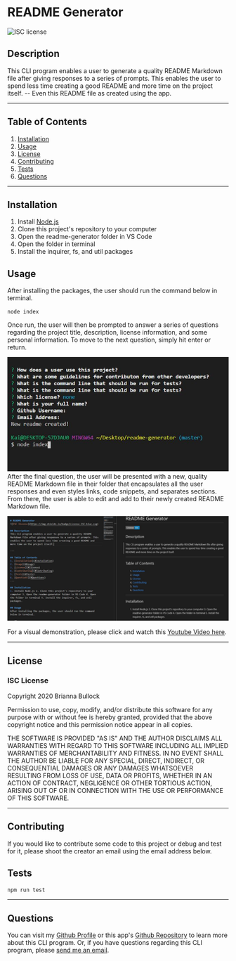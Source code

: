 
# README Generator
![ISC license](https://img.shields.io/badge/License-ISC-blue.svg) 

## Description 
This CLI program enables a user to generate a quality README Markdown file after giving responses to a series of prompts. This enables the user to spend less time creating a good README and more time on the project itself.  -- Even this README file as created using the app.

---

## Table of Contents
1. [Installation](#Installation)
2. [Usage](#Usage)
3. [License](#license)
4. [Contributing](#Contributing)
5. [Tests](#Tests)
6. [Questions](#Questions)
---

## Installation
1. Install [Node.js](https://nodejs.org/en/)
2. Clone this project's repository to your computer 
3. Open the readme-generator folder in VS Code 
4. Open the folder in terminal 
5. Install the inquirer, fs, and util packages

## Usage
After installing the packages, the user should run the command below in terminal. 

~~~JS
node index
~~~


Once run, the user will then be prompted to answer a series of questions regarding the project title, description, license information, and some personal information. To move to the next question, simply hit enter or return. 

![Prompts Photo](./assets/cli-prompts.jpg)
After the final question, the user will be presented with a new, quality README Markdown file in their folder that encapsulates all the user responses and even styles links, code snippets, and separates sections. From there, the user is able to edit and add to their newly created README Markdown file.

![Readme Photo](./assets/readme-photo.jpg)

For a visual demonstration, please click and watch this [Youtube Video here](https://youtu.be/i0tiPHxtzpw).

---

## License
### ISC License
Copyright 2020 Brianna Bullock

Permission to use, copy, modify, and/or distribute this software for any purpose with or without fee is hereby granted, provided that the above copyright notice and this permission notice appear in all copies.

THE SOFTWARE IS PROVIDED "AS IS" AND THE AUTHOR DISCLAIMS ALL WARRANTIES WITH REGARD TO THIS SOFTWARE INCLUDING ALL IMPLIED WARRANTIES OF MERCHANTABILITY AND FITNESS. IN NO EVENT SHALL THE AUTHOR BE LIABLE FOR ANY SPECIAL, DIRECT, INDIRECT, OR CONSEQUENTIAL DAMAGES OR ANY DAMAGES WHATSOEVER RESULTING FROM LOSS OF USE, DATA OR PROFITS, WHETHER IN AN ACTION OF CONTRACT, NEGLIGENCE OR OTHER TORTIOUS ACTION, ARISING OUT OF OR IN CONNECTION WITH THE USE OR PERFORMANCE OF THIS SOFTWARE. 

---
## Contributing
If you would like to contribute some code to this project or debug and test for it, please shoot the creator an email using the email address below.

## Tests
~~~JS
npm run test
~~~
---

## Questions

You can visit my [Github Profile](https://www.github.com/kairora) or this app's [Github Repository](https://github.com/kairora/readme-generator) to learn more about this CLI program.
Or, if you have questions regarding this CLI program, please [send me an email](mailto:brianna.bullock16@gmail.com). 